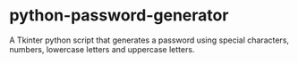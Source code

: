 # python-password-generator
A Tkinter python script that generates a password using special characters, numbers, lowercase letters and uppercase letters.
